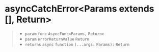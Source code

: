 # asyncCatchError<Params extends [], Return>

> - `param` `func` `AsyncFunc<Params,` `Return>`
> - `param` `errorReturnValue` `Return`
> - `returns` `async` `function` `(...args:` `Params):` `Return`
